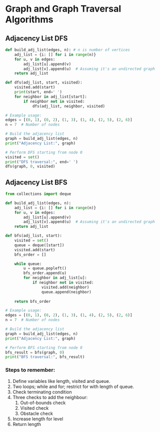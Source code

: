 # Graph and Graph Traversal Algorithms

## Adjacency List DFS


```python
def build_adj_list(edges, n): # n is number of vertices
    adj_list = {i: [] for i in range(n)}
    for u, v in edges:
        adj_list[u].append(v)
        adj_list[v].append(u)  # Assuming it's an undirected graph
    return adj_list

def dfs(adj_list, start, visited):
    visited.add(start)
    print(start, end=' ')
    for neighbor in adj_list[start]:
        if neighbor not in visited:
            dfs(adj_list, neighbor, visited)

# Example usage:
edges = [(0, 1), (0, 2), (1, 3), (1, 4), (2, 5), (2, 6)]
n = 7  # Number of nodes

# Build the adjacency list
graph = build_adj_list(edges, n)
print("Adjacency List:", graph)

# Perform DFS starting from node 0
visited = set()
print("DFS traversal:", end=' ')
dfs(graph, 0, visited)
```

## Adjacency List BFS

```python
from collections import deque

def build_adj_list(edges, n):
    adj_list = {i: [] for i in range(n)}
    for u, v in edges:
        adj_list[u].append(v)
        adj_list[v].append(u)  # Assuming it's an undirected graph
    return adj_list

def bfs(adj_list, start):
    visited = set()
    queue = deque([start])
    visited.add(start)
    bfs_order = []

    while queue:
        u = queue.popleft()
        bfs_order.append(u)
        for neighbor in adj_list[u]:
            if neighbor not in visited:
                visited.add(neighbor)
                queue.append(neighbor)
    
    return bfs_order

# Example usage:
edges = [(0, 1), (0, 2), (1, 3), (1, 4), (2, 5), (2, 6)]
n = 7  # Number of nodes

# Build the adjacency list
graph = build_adj_list(edges, n)
print("Adjacency List:", graph)

# Perform BFS starting from node 0
bfs_result = bfs(graph, 0)
print("BFS traversal:", bfs_result)
```

### Steps to remember:

1. Define variables like length, visited and queue.
2. Two loops; while and for; restrict for with length of queue.
3. Check terminating condition
4. Three checks to add the neighbour:
    1. Out-of-bounds check
    2. Visited check
    3. Obstacle check
5. Increase length for level
6. Return length